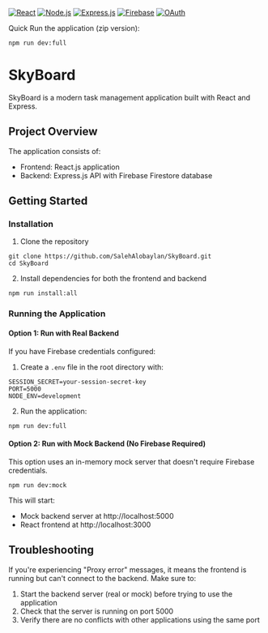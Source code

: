 ﻿[![React](https://img.shields.io/badge/React-20232A?style=for-the-badge&logo=react&logoColor=61DAFB)](https://reactjs.org/)
[![Node.js](https://img.shields.io/badge/Node.js-339933?style=for-the-badge&logo=nodedotjs&logoColor=white)](https://nodejs.org/)
[![Express.js](https://img.shields.io/badge/Express.js-000000?style=for-the-badge&logo=express&logoColor=white)](https://expressjs.com/)
[![Firebase](https://img.shields.io/badge/Firestore-FFCA28?style=for-the-badge&logo=firebase&logoColor=black)](https://firebase.google.com/docs/firestore)
[![OAuth](https://img.shields.io/badge/OAuth-4285F4?style=for-the-badge&logo=google&logoColor=white)](https://oauth.net/2/)


Quick Run the application (zip version):

```
npm run dev:full
```

# SkyBoard

SkyBoard is a modern task management application built with React and Express.

## Project Overview

The application consists of:

- Frontend: React.js application
- Backend: Express.js API with Firebase Firestore database

## Getting Started

### Installation

1. Clone the repository

```
git clone https://github.com/SalehAlobaylan/SkyBoard.git
cd SkyBoard
```

2. Install dependencies for both the frontend and backend

```
npm run install:all
```

### Running the Application

#### Option 1: Run with Real Backend

If you have Firebase credentials configured:

1. Create a `.env` file in the root directory with:

```
SESSION_SECRET=your-session-secret-key
PORT=5000
NODE_ENV=development
```

2. Run the application:

```
npm run dev:full
```

#### Option 2: Run with Mock Backend (No Firebase Required)

This option uses an in-memory mock server that doesn't require Firebase credentials.

```
npm run dev:mock
```

This will start:

- Mock backend server at http://localhost:5000
- React frontend at http://localhost:3000


## Troubleshooting

If you're experiencing "Proxy error" messages, it means the frontend is running but can't connect to the backend. Make sure to:

1. Start the backend server (real or mock) before trying to use the application
2. Check that the server is running on port 5000
3. Verify there are no conflicts with other applications using the same port

